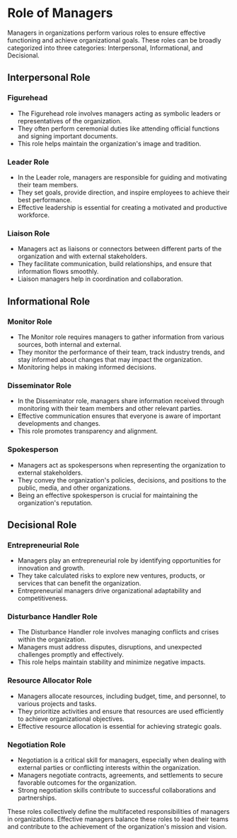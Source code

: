 # Role of Managers

Managers in organizations perform various roles to ensure effective functioning and achieve organizational goals. These roles can be broadly categorized into three categories: Interpersonal, Informational, and Decisional.

## Interpersonal Role

### Figurehead
   - The Figurehead role involves managers acting as symbolic leaders or representatives of the organization.
   - They often perform ceremonial duties like attending official functions and signing important documents.
   - This role helps maintain the organization's image and tradition.

### Leader Role
   - In the Leader role, managers are responsible for guiding and motivating their team members.
   - They set goals, provide direction, and inspire employees to achieve their best performance.
   - Effective leadership is essential for creating a motivated and productive workforce.

### Liaison Role
   - Managers act as liaisons or connectors between different parts of the organization and with external stakeholders.
   - They facilitate communication, build relationships, and ensure that information flows smoothly.
   - Liaison managers help in coordination and collaboration.

## Informational Role

### Monitor Role
   - The Monitor role requires managers to gather information from various sources, both internal and external.
   - They monitor the performance of their team, track industry trends, and stay informed about changes that may impact the organization.
   - Monitoring helps in making informed decisions.

### Disseminator Role
   - In the Disseminator role, managers share information received through monitoring with their team members and other relevant parties.
   - Effective communication ensures that everyone is aware of important developments and changes.
   - This role promotes transparency and alignment.

### Spokesperson
   - Managers act as spokespersons when representing the organization to external stakeholders.
   - They convey the organization's policies, decisions, and positions to the public, media, and other organizations.
   - Being an effective spokesperson is crucial for maintaining the organization's reputation.

## Decisional Role

### Entrepreneurial Role
   - Managers play an entrepreneurial role by identifying opportunities for innovation and growth.
   - They take calculated risks to explore new ventures, products, or services that can benefit the organization.
   - Entrepreneurial managers drive organizational adaptability and competitiveness.

### Disturbance Handler Role
   - The Disturbance Handler role involves managing conflicts and crises within the organization.
   - Managers must address disputes, disruptions, and unexpected challenges promptly and effectively.
   - This role helps maintain stability and minimize negative impacts.

### Resource Allocator Role
   - Managers allocate resources, including budget, time, and personnel, to various projects and tasks.
   - They prioritize activities and ensure that resources are used efficiently to achieve organizational objectives.
   - Effective resource allocation is essential for achieving strategic goals.

### Negotiation Role
   - Negotiation is a critical skill for managers, especially when dealing with external parties or conflicting interests within the organization.
   - Managers negotiate contracts, agreements, and settlements to secure favorable outcomes for the organization.
   - Strong negotiation skills contribute to successful collaborations and partnerships.

These roles collectively define the multifaceted responsibilities of managers in organizations. Effective managers balance these roles to lead their teams and contribute to the achievement of the organization's mission and vision.
